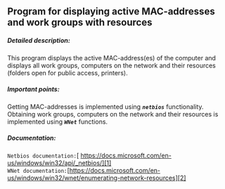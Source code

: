 ## Program for displaying active MAC-addresses and work groups with resources

##### Detailed description:
This program displays the active MAC-address(es) of the computer and displays all work groups, computers on the network and their resources (folders open for public access, printers).

##### Important points:
Getting MAC-addresses is implemented using ***`netbios`*** functionality.</br>
Obtaining work groups, computers on the network and their resources is implemented using ***`WNet`*** functions.

##### Documentation:
`Netbios documentation:`[ https://docs.microsoft.com/en-us/windows/win32/api/_netbios/][1] </br>
`WNet documentation:`[https://docs.microsoft.com/en-us/windows/win32/wnet/enumerating-network-resources][2]

[1]: https://docs.microsoft.com/en-us/windows/win32/api/_netbios/
[2]: https://docs.microsoft.com/en-us/windows/win32/wnet/enumerating-network-resources